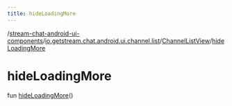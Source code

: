 ```yaml
---
title: hideLoadingMore
---
```

/[stream-chat-android-ui-components](../../index.md)/[io.getstream.chat.android.ui.channel.list](../index.md)/[ChannelListView](index.md)/[hideLoadingMore](hideLoadingMore.md)  
  
  
  
# hideLoadingMore  
fun [hideLoadingMore](hideLoadingMore.md)()
